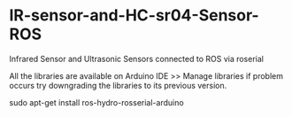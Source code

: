 # IR-sensor-and-HC-sr04-Sensor-ROS
Infrared Sensor and Ultrasonic Sensors connected to ROS via roserial

All the libraries are available on Arduino IDE >> Manage libraries
if problem occurs try downgrading the libraries to its previous version.

sudo apt-get install ros-hydro-rosserial-arduino
